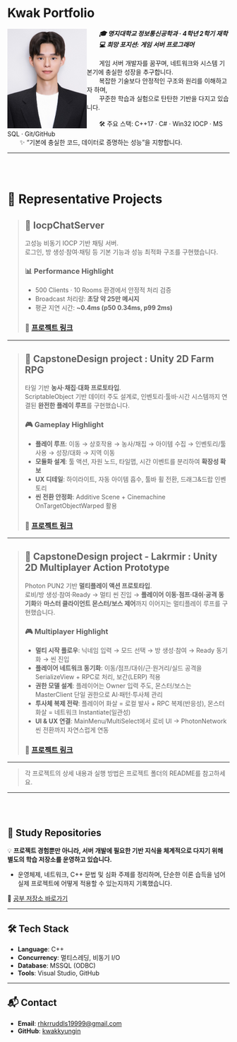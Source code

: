 # Kwak Portfolio
<img src="assets/kwakkyungin.jpg" width="180" align="left" alt="Kwak Kyung-In" />

&emsp;&emsp;***🎓 명지대학교 정보통신공학과 · 4학년 2학기 재학***<br>
&emsp;&emsp;***💻 희망 포지션: 게임 서버 프로그래머***<br>
<br>
&emsp;&emsp;게임 서버 개발자를 꿈꾸며, 네트워크와 시스템 기본기에 충실한 성장을 추구합니다.<br>
&emsp;&emsp;복잡한 기술보다 안정적인 구조와 원리를 이해하고자 하며,<br>
&emsp;&emsp;꾸준한 학습과 실험으로 탄탄한 기반을 다지고 있습니다.<br>
<br>
&emsp;&emsp;🛠 주요 스택: C++17 · C# · Win32 IOCP · MS SQL · Git/GitHub<br>
&emsp;&emsp;✨ “기본에 충실한 코드, 데이터로 증명하는 성능”을 지향합니다.
<br clear="left"/>

---

<br><br>
# 🚀 Representative Projects<br>

> ## 🔸 IocpChatServer
> 고성능 비동기 IOCP 기반 채팅 서버.<br>
> 로그인, 방 생성·참여·채팅 등 기본 기능과 성능 최적화 구조를 구현했습니다.  
> 
> ### 📊 Performance Highlight
> - 500 Clients · 10 Rooms 환경에서 안정적 처리 검증  
> - Broadcast 처리량: **초당 약 25만 메시지**  
> - 평균 지연 시간: **~0.4ms (p50 0.34ms, p99 2ms)**  
> ### 🔗 [프로젝트 링크](./IocpChatServer/README.md)
---
> ## 🔸 CapstoneDesign project : Unity 2D Farm RPG
> 타일 기반 **농사·채집·대화 프로토타입**.<br>
> ScriptableObject 기반 데이터 주도 설계로, 인벤토리·툴바·시간 시스템까지 연결된 **완전한 플레이 루프**를 구현했습니다.  
> ### 🎮 Gameplay Highlight
> - **플레이 루프**: 이동 → 상호작용 → 농사/채집 → 아이템 수집 → 인벤토리/툴 사용 → 성장/대화 → 지역 이동  
> - **모듈화 설계**: 툴 액션, 자원 노드, 타일맵, 시간 이벤트를 분리하여 **확장성 확보**  
> - **UX 디테일**: 하이라이트, 자동 아이템 흡수, 툴바 휠 전환, 드래그&드랍 인벤토리  
> - **씬 전환 안정화**: Additive Scene + Cinemachine OnTargetObjectWarped 활용  
>
> ### 🔗 [프로젝트 링크](./CapstoneDesign1_Unity2DFarmRPG/README.md)
---

> ## 🔸 CapstoneDesign project - Lakrmir : Unity 2D Multiplayer Action Prototype
>
> Photon PUN2 기반 **멀티플레이 액션 프로토타입**.<br>
> 로비/방 생성·참여·Ready → 멀티 씬 진입 → **플레이어 이동·점프·대쉬·공격 동기화**와 **마스터 클라이언트 몬스터/보스 제어**까지 이어지는 멀티플레이 루프를 구현했습니다.
>
> ### 🎮 Multiplayer Highlight
>
> * **멀티 시작 플로우**: 닉네임 입력 → 모드 선택 → 방 생성·참여 → Ready 동기화 → 씬 진입
> * **플레이어 네트워크 동기화**: 이동/점프/대쉬/근·원거리/실드 공격을 SerializeView + RPC로 처리, 보간(LERP) 적용
> * **권한 모델 설계**: 플레이어는 Owner 입력 주도, 몬스터/보스는 MasterClient 단일 권한으로 AI·패턴·투사체 관리
> * **투사체 복제 전략**: 플레이어 화살 = 로컬 발사 + RPC 복제(반응성), 몬스터 화살 = 네트워크 Instantiate(일관성)
> * **UI & UX 연결**: MainMenu/MultiSelect에서 로비 UI → PhotonNetwork 씬 전환까지 자연스럽게 연동
>
> ### 🔗 [프로젝트 링크](./CapstoneDesign2_Lakemir/README.md)


---
> 각 프로젝트의 상세 내용과 실행 방법은 프로젝트 폴더의 README를 참고하세요.
---
<br><br>
## 📖 Study Repositories

💡 **프로젝트 경험뿐만 아니라, 서버 개발에 필요한 기반 지식을 체계적으로 다지기 위해 별도의 학습 저장소를 운영하고 있습니다.**  
- 운영체제, 네트워크, C++ 문법 및 심화 주제를 정리하며, 단순한 이론 습득을 넘어 실제 프로젝트에 어떻게 적용할 수 있는지까지 기록했습니다.  

🔗 [공부 저장소 바로가기](https://github.com/KwakKyungIn/Server-Job-Prep)  


---

## 🛠 Tech Stack
- **Language**: C++  
- **Concurrency**: 멀티스레딩, 비동기 I/O  
- **Database**: MSSQL (ODBC)  
- **Tools**: Visual Studio, GitHub

---

## 📬 Contact
- **Email**: rhkrruddls19999@gmail.com  
- **GitHub**: [kwakkyungin](https://github.com/kwakkyungin)  
